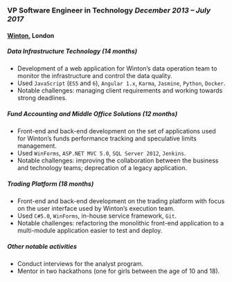 ### VP Software Engineer in Technology  *December 2013 – July 2017*
#### [Winton](https://www.winton.com/), London


##### Data Infrastructure Technology (14 months)
* Development of a web application for Winton’s data operation team to monitor the
infrastructure and control the data quality.
* Used `JavaScript` (`ES5` and `6`), `Angular 1.x`, `Karma`, `Jasmine`, `Python`, `Docker`.
* Notable challenges: managing client requirements and working towards strong deadlines.


##### Fund Accounting and Middle Office Solutions (12 months)
* Front-end and back-end development on the set of applications used for Winton’s funds
performance tracking and speculative limits management.
* Used `WinForms`, `ASP.NET MVC 5.0`, `SQL Server 2012`, `Jenkins`.
* Notable challenges: improving the collaboration between the business and technology
teams; deprecation of a legacy application.


##### Trading Platform (18 months)
* Front-end and back-end development on the trading platform with focus on the user
interface used by Winton’s execution team.
* Used `C#5.0`, `WinForms`, in-house service framework, `Git`.
* Notable challenges: refactoring the monolithic front-end application to a multi-module
application easier to test and deploy.


##### Other notable activities
* Conduct interviews for the analyst program.
* Mentor in two hackathons (one for girls between the age of 10 and 18).